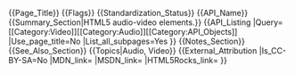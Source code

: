 {{Page_Title}}
{{Flags}}
{{Standardization_Status}}
{{API_Name}}
{{Summary_Section|HTML5 audio-video elements.}}
{{API_Listing
|Query=[[Category:Video]][[Category:Audio]][[Category:API_Objects]]
|Use_page_title=No
|List_all_subpages=Yes
}}
{{Notes_Section}}
{{See_Also_Section}}
{{Topics|Audio, Video}}
{{External_Attribution
|Is_CC-BY-SA=No
|MDN_link=
|MSDN_link=
|HTML5Rocks_link=
}}